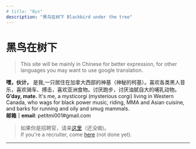 ```yaml
---
# title: "Nyx"
description: "黑鸟在树下 Blackbird under the tree"
---
```

# 黑鸟在树下
<!-- # <span style="color:#6b21a8">黑鸟在树下 Blackbird under the tree</span>. -->
> This site will be mainly in Chinese for better expression, for other languages you may want to use google translation.

**嘿，伙计，** 是我,一只居住在加拿大西部的神基（神秘的柯基）。喜欢各类黑人音乐，喜欢骑车、搏击，喜欢亚洲食物。讨厌跑步，讨厌油腻自大的哺乳动物。\
**G’day, mate.** It's me, a mysticorgi (mysterious corgi) living in Western Canada, who wags for black power music, riding, MMA and Asian cuisine, and barks for running and oily and smug mammals. \
**邮箱｜email**: petitmi001#gmail.com


> 如果你是招聘官，请来[这里](https://petitmi.com)（还没做)。\
If you're a recruiter, come [here](https://petitmi.com) (not done yet).

---